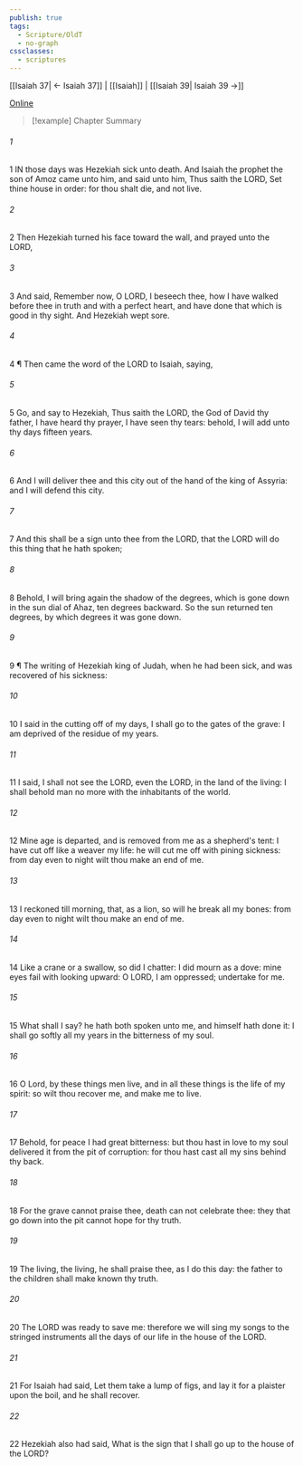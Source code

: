 ```yaml
---
publish: true
tags:
  - Scripture/OldT
  - no-graph
cssclasses:
  - scriptures
---
```

[[Isaiah 37| ← Isaiah 37]] | [[Isaiah]] | [[Isaiah 39| Isaiah 39 →]]

[Online](https://churchofjesuschrist.org/study/scriptures/ot/isa/38?lang=eng)

>[!example] Chapter Summary
>
###### 1
1 IN those days was Hezekiah sick unto death.  And Isaiah the prophet the son of Amoz came unto him, and said unto him, Thus saith the LORD, Set thine house in order: for thou shalt die, and not live.
###### 2
2 Then Hezekiah turned his face toward the wall, and prayed unto the LORD,
###### 3
3 And said, Remember now, O LORD, I beseech thee, how I have walked before thee in truth and with a perfect heart, and have done that which is good in thy sight.  And Hezekiah wept sore.
###### 4
4 ¶ Then came the word of the LORD to Isaiah, saying,
###### 5
5 Go, and say to Hezekiah, Thus saith the LORD, the God of David thy father, I have heard thy prayer, I have seen thy tears: behold, I will add unto thy days fifteen years.
###### 6
6 And I will deliver thee and this city out of the hand of the king of Assyria: and I will defend this city.
###### 7
7 And this shall be a sign unto thee from the LORD, that the LORD will do this thing that he hath spoken;
###### 8
8 Behold, I will bring again the shadow of the degrees, which is gone down in the sun dial of Ahaz, ten degrees backward.  So the sun returned ten degrees, by which degrees it was gone down.
###### 9
9 ¶ The writing of Hezekiah king of Judah, when he had been sick, and was recovered of his sickness:
###### 10
10 I said in the cutting off of my days, I shall go to the gates of the grave: I am deprived of the residue of my years.
###### 11
11 I said, I shall not see the LORD, even the LORD, in the land of the living: I shall behold man no more with the inhabitants of the world.
###### 12
12 Mine age is departed, and is removed from me as a shepherd's tent: I have cut off like a weaver my life: he will cut me off with pining sickness: from day even to night wilt thou make an end of me.
###### 13
13 I reckoned till morning, that, as a lion, so will he break all my bones: from day even to night wilt thou make an end of me.
###### 14
14 Like a crane or a swallow, so did I chatter: I did mourn as a dove: mine eyes fail with looking upward: O LORD, I am oppressed; undertake for me.
###### 15
15 What shall I say?  he hath both spoken unto me, and himself hath done it: I shall go softly all my years in the bitterness of my soul.
###### 16
16 O Lord, by these things men live, and in all these things is the life of my spirit: so wilt thou recover me, and make me to live.
###### 17
17 Behold, for peace I had great bitterness: but thou hast in love to my soul delivered it from the pit of corruption: for thou hast cast all my sins behind thy back.
###### 18
18 For the grave cannot praise thee, death can not celebrate thee: they that go down into the pit cannot hope for thy truth.
###### 19
19 The living, the living, he shall praise thee, as I do this day: the father to the children shall make known thy truth.
###### 20
20 The LORD was ready to save me: therefore we will sing my songs to the stringed instruments all the days of our life in the house of the LORD.
###### 21
21 For Isaiah had said, Let them take a lump of figs, and lay it for a plaister upon the boil, and he shall recover.
###### 22
22 Hezekiah also had said, What is the sign that I shall go up to the house of the LORD?



